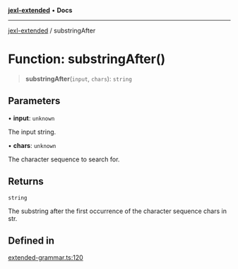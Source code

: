 [**jexl-extended**](../README.md) • **Docs**

***

[jexl-extended](../globals.md) / substringAfter

# Function: substringAfter()

> **substringAfter**(`input`, `chars`): `string`

## Parameters

• **input**: `unknown`

The input string.

• **chars**: `unknown`

The character sequence to search for.

## Returns

`string`

The substring after the first occurrence of the character sequence chars in str.

## Defined in

[extended-grammar.ts:120](https://github.com/nikoraes/jexl-extended/blob/06a031f168fa218082d7ed9df57973f42e70c755/src/extended-grammar.ts#L120)
